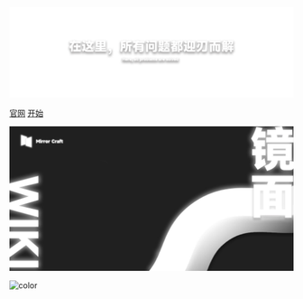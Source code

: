 ![logo](images/logo.png)

[官网](https://www.mirrorcraft.cloud)
[开始](#简介-introduction)

![](images/bg1.jpg)

![color](#202020)